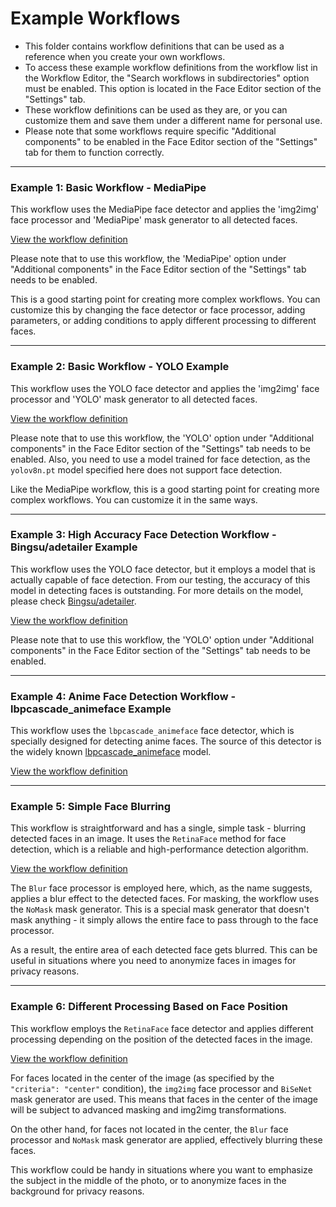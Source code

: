 # Example Workflows

- This folder contains workflow definitions that can be used as a reference when you create your own workflows.
- To access these example workflow definitions from the workflow list in the Workflow Editor, the "Search workflows in subdirectories" option must be enabled. This option is located in the Face Editor section of the "Settings" tab.
- These workflow definitions can be used as they are, or you can customize them and save them under a different name for personal use.
- Please note that some workflows require specific "Additional components" to be enabled in the Face Editor section of the "Settings" tab for them to function correctly.

---

### Example 1: Basic Workflow - MediaPipe

This workflow uses the MediaPipe face detector and applies the 'img2img' face processor and 'MediaPipe' mask generator to all detected faces.

[View the workflow definition](mediapipe.json)

Please note that to use this workflow, the 'MediaPipe' option under "Additional components" in the Face Editor section of the "Settings" tab needs to be enabled.

This is a good starting point for creating more complex workflows. You can customize this by changing the face detector or face processor, adding parameters, or adding conditions to apply different processing to different faces.

---

### Example 2: Basic Workflow - YOLO Example

This workflow uses the YOLO face detector and applies the 'img2img' face processor and 'YOLO' mask generator to all detected faces. 

[View the workflow definition](yolov8n.json)

Please note that to use this workflow, the 'YOLO' option under "Additional components" in the Face Editor section of the "Settings" tab needs to be enabled. Also, you need to use a model trained for face detection, as the `yolov8n.pt` model specified here does not support face detection.

Like the MediaPipe workflow, this is a good starting point for creating more complex workflows. You can customize it in the same ways.

---

### Example 3: High Accuracy Face Detection Workflow - Bingsu/adetailer Example

This workflow uses the YOLO face detector, but it employs a model that is actually capable of face detection. From our testing, the accuracy of this model in detecting faces is outstanding. For more details on the model, please check [Bingsu/adetailer](https://huggingface.co/Bingsu/adetailer).

[View the workflow definition](adetailer.json)

Please note that to use this workflow, the 'YOLO' option under "Additional components" in the Face Editor section of the "Settings" tab needs to be enabled. 

---

### Example 4: Anime Face Detection Workflow - lbpcascade_animeface Example

This workflow uses the `lbpcascade_animeface` face detector, which is specially designed for detecting anime faces. The source of this detector is the widely known [lbpcascade_animeface](https://github.com/nagadomi/lbpcascade_animeface) model. 

[View the workflow definition](lbpcascade_animeface.json)

---

### Example 5: Simple Face Blurring

This workflow is straightforward and has a single, simple task - blurring detected faces in an image. It uses the `RetinaFace` method for face detection, which is a reliable and high-performance detection algorithm.

[View the workflow definition](blur.json)

The `Blur` face processor is employed here, which, as the name suggests, applies a blur effect to the detected faces. For masking, the workflow uses the `NoMask` mask generator. This is a special mask generator that doesn't mask anything - it simply allows the entire face to pass through to the face processor.

As a result, the entire area of each detected face gets blurred. This can be useful in situations where you need to anonymize faces in images for privacy reasons.

---

### Example 6: Different Processing Based on Face Position

This workflow employs the `RetinaFace` face detector and applies different processing depending on the position of the detected faces in the image. 

[View the workflow definition](blur_non_center_faces.json)

For faces located in the center of the image (as specified by the `"criteria": "center"` condition), the `img2img` face processor and `BiSeNet` mask generator are used. This means that faces in the center of the image will be subject to advanced masking and img2img transformations.

On the other hand, for faces not located in the center, the `Blur` face processor and `NoMask` mask generator are applied, effectively blurring these faces. 

This workflow could be handy in situations where you want to emphasize the subject in the middle of the photo, or to anonymize faces in the background for privacy reasons.
